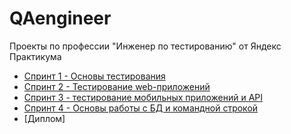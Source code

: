 # QAengineer
Проекты по профессии "Инженер по тестированию" от Яндекс Практикума
- [Спринт 1 - Основы тестирования](https://github.com/SuvorovaAnastsia/QAengineer/tree/main/1%20спринт)
- [Спринт 2 - Тестирование web-приложений](https://github.com/SuvorovaAnastsia/QAengineer/tree/main/2%20спринт)
- [Спринт 3 - тестирование мобильных приложений и API](https://github.com/SuvorovaAnastsia/QAengineer/tree/main/3%20спринт)
- [Спринт 4 - Основы работы с БД и командной строкой](https://github.com/SuvorovaAnastsia/QAengineer/tree/main/4%20спринт)
- [Диплом]

